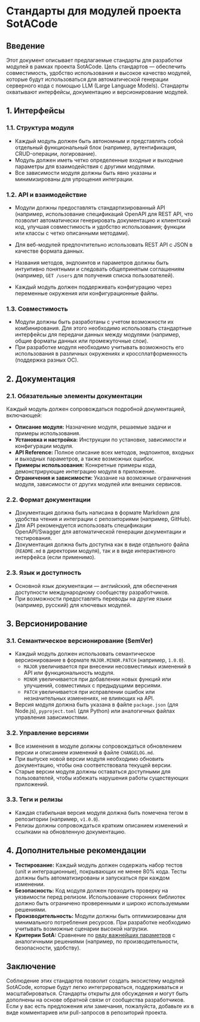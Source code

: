 # Стандарты для модулей проекта SotACode

## Введение
Этот документ описывает предлагаемые стандарты для разработки модулей в рамках проекта SotACode. Цель стандартов — обеспечить совместимость, удобство использования и высокое качество модулей, которые будут использоваться для автоматической генерации серверного кода с помощью LLM (Large Language Models). Стандарты охватывают интерфейсы, документацию и версионирование модулей.

## 1. Интерфейсы

### 1.1. Структура модуля
- Каждый модуль должен быть автономным и представлять собой отдельный функциональный блок (например, аутентификация, CRUD-операции, логирование).
- Модуль должен иметь четко определенные входные и выходные параметры для взаимодействия с другими модулями.
- Все зависимости модуля должны быть явно указаны и минимизированы для упрощения интеграции.

### 1.2. API и взаимодействие
- Модули должны предоставлять стандартизированный API (например, использование спецификаций OpenAPI для REST API, что позволит автоматически генерировать документацию и клиентский код, улучшая совместимость и удобство использования; функции или классы с четко описанными методами).

- Для веб-модулей предпочтительно использовать REST API с JSON в качестве формата данных.
- Названия методов, эндпоинтов и параметров должны быть интуитивно понятными и следовать общепринятым соглашениям (например, `GET /users` для получения списка пользователей).
- Каждый модуль должен поддерживать конфигурацию через переменные окружения или конфигурационные файлы.

### 1.3. Совместимость
- Модули должны быть разработаны с учетом возможности их комбинирования. Для этого необходимо использовать стандартные интерфейсы для передачи данных между модулями (например, общие форматы данных или промежуточные слои).
- При разработке модуля необходимо учитывать возможность его использования в различных окружениях и кроссплатформенность (поддержка разных ОС).

## 2. Документация

### 2.1. Обязательные элементы документации
Каждый модуль должен сопровождаться подробной документацией, включающей:
- **Описание модуля:** Назначение модуля, решаемые задачи и примеры использования.
- **Установка и настройка:** Инструкции по установке, зависимости и конфигурации модуля.
- **API Reference:** Полное описание всех методов, эндпоинтов, входных и выходных параметров, а также возможных ошибок.
- **Примеры использования:** Конкретные примеры кода, демонстрирующие интеграцию модуля в приложение.
- **Ограничения и зависимости:** Указание на возможные ограничения модуля, зависимости от других модулей или внешних сервисов.

### 2.2. Формат документации
- Документация должна быть написана в формате Markdown для удобства чтения и интеграции с репозиториями (например, GitHub).
- Для API рекомендуется использовать спецификации OpenAPI/Swagger для автоматической генерации документации и тестирования.
- Документация должна быть доступна как в виде отдельного файла (`README.md` в директории модуля), так и в виде интерактивного интерфейса (если применимо).

### 2.3. Язык и доступность
- Основной язык документации — английский, для обеспечения доступности международному сообществу разработчиков.
- При возможности предоставлять переводы на другие языки (например, русский) для ключевых модулей.

## 3. Версионирование

### 3.1. Семантическое версионирование (SemVer)
- Каждый модуль должен использовать семантическое версионирование в формате `MAJOR.MINOR.PATCH` (например, `1.0.0`).
  - `MAJOR` увеличивается при внесении несовместимых изменений в API или функциональность модуля.
  - `MINOR` увеличивается при добавлении новых функций или улучшений, совместимых с предыдущими версиями.
  - `PATCH` увеличивается при исправлении ошибок или незначительных изменениях, не влияющих на API.
- Версия модуля должна быть указана в файле `package.json` (для Node.js), `pyproject.toml` (для Python) или аналогичных файлах управления зависимостями.

### 3.2. Управление версиями
- Все изменения в модуле должны сопровождаться обновлением версии и описанием изменений в файле `CHANGELOG.md`.
- При выпуске новой версии модуля необходимо обновить документацию, чтобы она соответствовала текущей версии.
- Старые версии модуля должны оставаться доступными для пользователей, чтобы избежать нарушения работы существующих приложений.

### 3.3. Теги и релизы
- Каждая стабильная версия модуля должна быть помечена тегом в репозитории (например, `v1.0.0`).
- Релизы должны сопровождаться кратким описанием изменений и ссылками на обновленную документацию.

## 4. Дополнительные рекомендации
- **Тестирование:** Каждый модуль должен содержать набор тестов (unit и интеграционные), покрывающих не менее 80% кода. Тесты должны быть автоматизированы и запускаться при каждом изменении.
- **Безопасность:** Код модуля должен проходить проверку на уязвимости перед релизом. Использование сторонних библиотек должно быть ограничено проверенными и широко используемыми решениями.
- **Производительность:** Модули должны быть оптимизированы для минимального потребления ресурсов. При разработке необходимо учитывать возможные сценарии высокой нагрузки.
- **Критерии SotA:** Сравнение по [ряду важнейших параметров](sota_compare.md) с аналогичными решениями (например, по производительности, безопасности, удобству).

## Заключение
Соблюдение этих стандартов позволит создать экосистему модулей SotACode, которые будут легко интегрироваться, поддерживаться и масштабироваться. Стандарты открыты для обсуждения и могут быть дополнены на основе обратной связи от сообщества разработчиков. Если у вас есть предложения или замечания, пожалуйста, добавьте их в виде комментариев или pull-запросов в репозиторий проекта. 